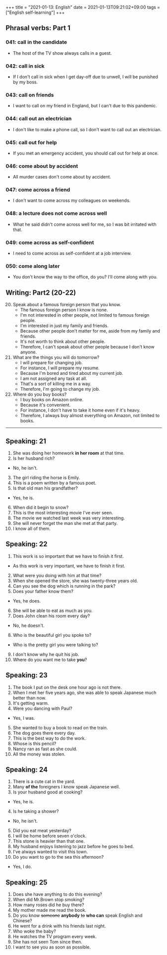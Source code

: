 +++
title =  "2021-01-13: English"
date = 2021-01-13T09:21:02+09:00
tags = ["English self-learning"]
+++
## Phrasal verbs: Part 1

### 041: **call in** the candidate

* The host of the TV show always calls in a guest.

### 042: **call in** sick

* If I don't call in sick when I get day-off due to unwell, I will be punished by my boss.

### 043: **call on** friends

* I want to call on my friend in England, but I can't due to this pandemic.

### 044: **call out** an electrician

* I don't like to make a phone call, so I don't want to call out an electrician.

### 045: **call out** for help

* If you met an emergency accident, you should call out for help at once.

### 046: **come about** by accident

* All murder cases don't come about by accident.

### 047: **come across** a friend

* I don't want to come across my colleagues on weekends.

### 048: a lecture does not **come across** well

* What he said didn't come across well for me, so I was bit irritated with that.

### 049: **come across** as self-confident

* I need to come across as self-confident at a job interview.

### 050: **come along** later

* You don't know the way to the office, do you? I'll come along with you.


## Writing: Part2 (20-22)

20. Speak about a famous foreign person that you know.
    - The famous foreign person I know is none.
    - I'm not interested in other people, not limited to famous foreign people.
    - I'm interested in just my family and friends.
    - Because other people don't matter for me, aside from my family and friends.
    - It's not worth to think about other people.
    - Therefore, I can't speak about other people because I don't know anyone.
21. What are the things you will do tomorrow?
    - I will prepare for changing job.
    - For instance, I will prepare my resume.
    - Because I'm bored and tired about my current job.
    - I am not assigned any task at all.
    - That's a sort of killing me in a way.
    - Therefore, I'm going to change my job.
22. Where do you buy books?
    - I buy books on Amazon online.
    - Because it's convenient.
    - For instance, I don't have to take it home even if it's heavy.
    - Therefore, I always buy almost everything on Amazon, not limited to books.

- - -

## Speaking: 21

1. She was doing her homework **in her room** at that time.
2. Is her husband rich?
  - No, he isn't.
3. The girl riding the horse is Emily.
4. This is a poem written by a famous poet.
5. Is that old man his grandfather?
  - Yes, he is.
6. When did it begin to snow?
7. This is the most interesting movie I've ever seen.
8. The movie we watched last week was very interesting.
9. She will never forget the man she met at that party.
10. I know all of them.

## Speaking: 22

1. This work is so important that we have to finish it first.
  - As this work is very important, we have to finish it first.
2. What were you doing with him at that time?
3. When she opened the store, she was twenty-three years old.
4. Can you see the dog which is running in the park?
5. Does your father know them?
  - Yes, he does.
6. She will be able to eat as much as you.
7. Does John clean his room every day?
  - No, he doesn't.
8. Who is the beautiful girl you spoke to?
  - Who is the pretty girl you were talking to?
9. I don't know why he quit his job.
10. Where do you want me to take **you**?

## Speaking: 23

1. The book I put on the desk one hour ago is not there.
2. When I met her five years ago, she was able to speak Japanese much better than now.
3. It's getting warm.
4. Were you dancing with Paul?
  - Yes, I was.
5. She wanted to buy a book to read on the train.
6. The dog goes there every day.
7. This is the best way to do the work.
8. Whose is this pencil?
9. Nancy ran as fast as she could.
10. All the money was stolen.

## Speaking: 24

1. There is a cute cat in the yard.
2. Many **of the** foreigners I know speak Japanese well.
3. Is your husband good at cooking?
  - Yes, he is.
4. Is he taking a shower?
  - No, he isn't.
5. Did you eat meat yesterday?
6. I will be home before seven o'clock.
7. This stone is heavier than that one.
8. My husband enjoys listening to jazz before he goes to bed.
9. I've always wanted to visit this town.
10. Do you want to go to the sea this afternoon?
  - Yes, I do.

## Speaking: 25

1. Does she have anything to do this evening?
2. When did Mr.Brown stop smoking?
3. How many roses did he buy there?
4. My mother made me read the book.
5. Do you know ~~someone~~ **anybody** ~~to~~ **who can** speak English and Chinese?
6. He went for a drink with his friends last night.
7. Who woke the baby?
8. He watches the TV program every week.
9. She has not seen Tom since then.
10. I want to see you as soon as possible.
